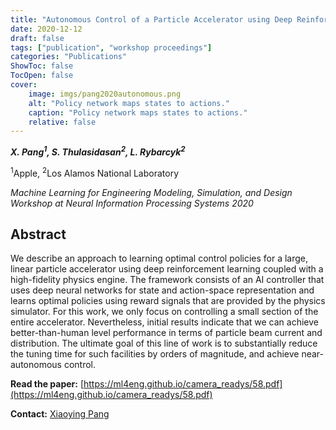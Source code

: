 ```yaml
---
title: "Autonomous Control of a Particle Accelerator using Deep Reinforcement Learning"
date: 2020-12-12
draft: false
tags: ["publication", "workshop proceedings"]
categories: "Publications"
ShowToc: false
TocOpen: false
cover:
    image: imgs/pang2020autonomous.png
    alt: "Policy network maps states to actions."
    caption: "Policy network maps states to actions."
    relative: false
---
```


_**X. Pang<sup>1</sup>, S. Thulasidasan<sup>2</sup>, L. Rybarcyk<sup>2</sup>**_

<sup>1</sup>Apple, <sup>2</sup>Los Alamos National Laboratory

_Machine Learning for Engineering Modeling, Simulation, and Design Workshop at Neural Information Processing Systems 2020_

## Abstract

We describe an approach to learning optimal control policies for a large, linear particle accelerator using deep reinforcement learning coupled with a high-fidelity physics engine. The framework consists of an AI controller that uses deep neural networks for state and action-space representation and learns optimal policies using reward signals that are provided by the physics simulator. For this work, we only focus on controlling a small section of the entire accelerator. Nevertheless, initial results indicate that we can achieve better-than-human level performance in terms of particle beam current and distribution. The ultimate goal of this line of work is to substantially reduce the tuning time for such facilities by orders of magnitude, and achieve near-autonomous control.

**Read the paper:** [https://ml4eng.github.io/camera_readys/58.pdf](https://ml4eng.github.io/camera_readys/58.pdf)

**Contact:** [Xiaoying Pang](mailto:pangxy@gmail.com)
